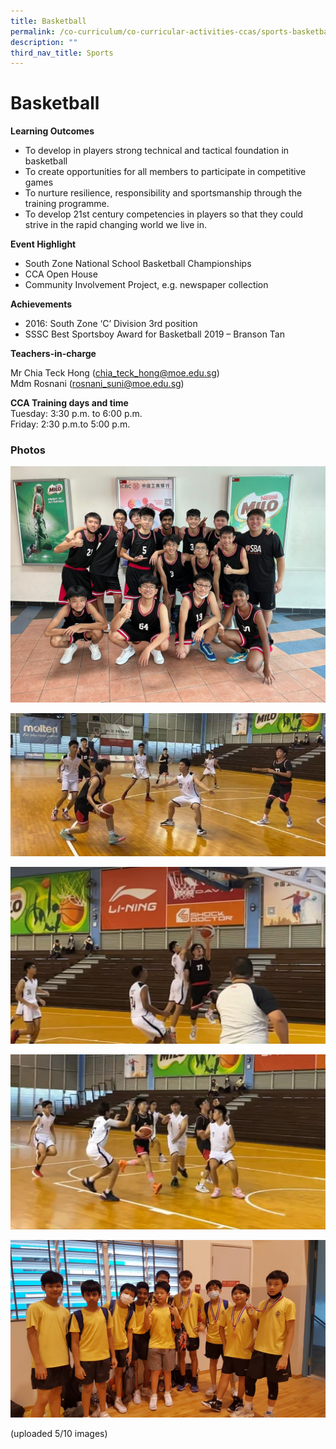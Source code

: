 ```yaml
---
title: Basketball
permalink: /co-curriculum/co-curricular-activities-ccas/sports-basketball/
description: ""
third_nav_title: Sports
---
```

# **Basketball**

**Learning Outcomes**

*   To develop in players strong technical and tactical foundation in basketball
*   To create opportunities for all members to participate in competitive games
*   To nurture resilience, responsibility and sportsmanship through the training programme.
*   To develop 21st century competencies in players so that they could strive in the rapid changing world we live in.

**Event Highlight**

*   South Zone National School Basketball Championships
*   CCA Open House
*   Community Involvement Project, e.g. newspaper collection

**Achievements**

*   2016: South Zone ‘C’ Division 3rd position
*   SSSC Best Sportsboy Award for Basketball 2019 – Branson Tan

**Teachers-in-charge**  

Mr Chia Teck Hong ([chia\_teck\_hong@moe.edu.sg](mailto:chia_teck_hong@moe.edu.sg))  
Mdm Rosnani ([rosnani\_suni@moe.edu.sg](mailto:rosnani_suni@moe.edu.sg))

**CCA Training days and time**  
Tuesday: 3:30 p.m. to 6:00 p.m.  
Friday: 2:30 p.m.to 5:00 p.m.

### Photos

![](/images/B-Boys-South-Zone-Competition_1.jpeg)

![](/images/B-Boys-South-Zone-Competition_3.jpeg)

![](/images/B-Boys-South-Zone-Competition_4.jpeg)

![](/images/B-Boys-South-Zone-Competition_5.jpeg)

![](/images/C-Boys-Friendly-Match_1.jpeg)

(uploaded 5/10 images)